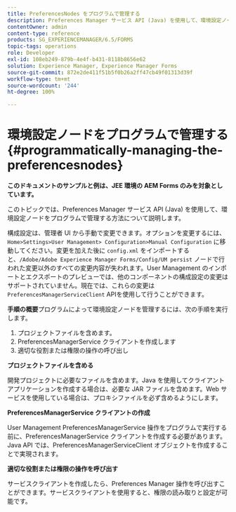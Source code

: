 ```yaml
---
title: PreferencesNodes をプログラムで管理する
description: Preferences Manager サービス API (Java) を使用して、環境設定ノードをプログラムで管理してください。
contentOwner: admin
content-type: reference
products: SG_EXPERIENCEMANAGER/6.5/FORMS
topic-tags: operations
role: Developer
exl-id: 108eb249-879b-4e4f-b431-8118b8656e62
solution: Experience Manager, Experience Manager Forms
source-git-commit: 872e2de411f51b5f0b26a2ff47cb49f01313d39f
workflow-type: tm+mt
source-wordcount: '244'
ht-degree: 100%

---
```


# 環境設定ノードをプログラムで管理する {#programmatically-managing-the-preferencesnodes}

**このドキュメントのサンプルと例は、JEE 環境の AEM Forms のみを対象としています。**

このトピックでは、Preferences Manager サービス API (Java) を使用して、環境設定ノードをプログラムで管理する方法について説明します。

構成設定は、管理者 UI から手動で変更できます。オプションを変更するには、`Home>Settings>User Management> Configuration>Manual Configuration` に移動してください。変更を加えた後に `config.xml` をインポートすると、`/Adobe/Adobe Experience Manager Forms/Config/UM persist` ノードで行われた変更以外のすべての変更内容が失われます。User Management のインポートとエクスポートのプレビューでは、他のコンポーネントの構成設定の変更はサポートされていません。現在では、これらの変更は `PreferencesManagerServiceClient` APIを使用して行うことができます。

**手順の概要**&#x200B;プログラムによって環境設定ノードを管理するには、次の手順を実行します。

1. プロジェクトファイルを含めます。
1. PreferencesManagerService クライアントを作成します
1. 適切な役割または権限の操作の呼び出し

**プロジェクトファイルを含める**

開発プロジェクトに必要なファイルを含めます。Java を使用してクライアントアプリケーションを作成する場合は、必要な JAR ファイルを含めます。Web サービスを使用している場合は、プロキシファイルを必ず含めるようにします。

**PreferencesManagerService クライアントの作成**

User Management PreferencesManagerService 操作をプログラムで実行する前に、PreferencesManagerService クライアントを作成する必要があります。Java API では、PreferencesManagerServiceClient オブジェクトを作成することで実現されます。

**適切な役割または権限の操作を呼び出す**

サービスクライアントを作成したら、Preferences Manager 操作を呼び出すことができます。サービスクライアントを使用すると、権限の読み取りと設定が可能です。
